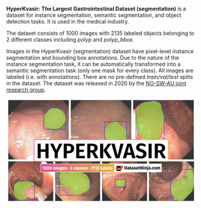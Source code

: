 **HyperKvasir: The Largest Gastrointestinal Dataset (segmentation)** is a dataset for instance segmentation, semantic segmentation, and object detection tasks. It is used in the medical industry. 

The dataset consists of 1000 images with 2135 labeled objects belonging to 2 different classes including *polyp* and *polyp_bbox*.

Images in the HyperKvasir (segmentation) dataset have pixel-level instance segmentation and bounding box annotations. Due to the nature of the instance segmentation task, it can be automatically transformed into a semantic segmentation task (only one mask for every class). All images are labeled (i.e. with annotations). There are no pre-defined <i>train/val/test</i> splits in the dataset. The dataset was released in 2020 by the [NO-SW-AU joint research group](https://www.nature.com/articles/s41597-020-00622-y#author-information).

<img src="https://github.com/dataset-ninja/hyper-kvasir/raw/main/visualizations/poster.png">
